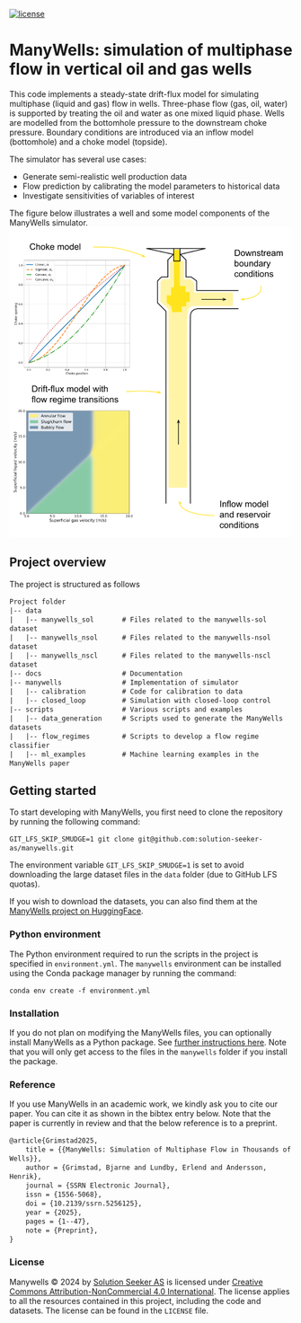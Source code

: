 [![license](https://img.shields.io/badge/license-CC--BY--NC%204.0-success)]()

# ManyWells: simulation of multiphase flow in vertical oil and gas wells

This code implements a steady-state drift-flux model for simulating multiphase (liquid and gas) flow in wells.
Three-phase flow (gas, oil, water) is supported by treating the oil and water as one mixed liquid phase.
Wells are modelled from the bottomhole pressure to the downstream choke pressure. 
Boundary conditions are introduced via an inflow model (bottomhole) and a choke model (topside).

The simulator has several use cases:
- Generate semi-realistic well production data
- Flow prediction by calibrating the model parameters to historical data
- Investigate sensitivities of variables of interest

The figure below illustrates a well and some model components of the ManyWells simulator.
![Illustration of a well and some ManyWells simulator components](docs/manywells.svg)

## Project overview
The project is structured as follows
```
Project folder
|-- data
|   |-- manywells_sol       # Files related to the manywells-sol dataset  
|   |-- manywells_nsol      # Files related to the manywells-nsol dataset
|   |-- manywells_nscl      # Files related to the manywells-nscl dataset
|-- docs                    # Documentation
|-- manywells               # Implementation of simulator
|   |-- calibration         # Code for calibration to data
|   |-- closed_loop         # Simulation with closed-loop control
|-- scripts                 # Various scripts and examples
|   |-- data_generation     # Scripts used to generate the ManyWells datasets
|   |-- flow_regimes        # Scripts to develop a flow regime classifier
|   |-- ml_examples         # Machine learning examples in the ManyWells paper
```

## Getting started

To start developing with ManyWells, you first need to clone the repository by running the following command:
```
GIT_LFS_SKIP_SMUDGE=1 git clone git@github.com:solution-seeker-as/manywells.git
```
The environment variable `GIT_LFS_SKIP_SMUDGE=1` is set to avoid downloading the large dataset files in the `data` folder (due to GitHub LFS quotas).

If you wish to download the datasets, you can also find them at the [ManyWells project on HuggingFace](https://huggingface.co/datasets/solution-seeker-as/manywells).

### Python environment
The Python environment required to run the scripts in the project is specified in `environment.yml`. 
The `manywells` environment can be installed using the Conda package manager by running the command: 
```console
conda env create -f environment.yml
``` 

### Installation
If you do not plan on modifying the ManyWells files, you can optionally install ManyWells as a Python package. 
See [further instructions here](docs/installation.md). 
Note that you will only get access to the files in the `manywells` folder if you install the package. 

### Reference
If you use ManyWells in an academic work, we kindly ask you to cite our paper. 
You can cite it as shown in the bibtex entry below. 
Note that the paper is currently in review and that the below reference is to a preprint.
```
@article{Grimstad2025,
	title = {{ManyWells: Simulation of Multiphase Flow in Thousands of Wells}},
	author = {Grimstad, Bjarne and Lundby, Erlend and Andersson, Henrik},
	journal = {SSRN Electronic Journal},
	issn = {1556-5068},
	doi = {10.2139/ssrn.5256125},
	year = {2025},
	pages = {1--47},
	note = {Preprint},
}
```

### License
Manywells © 2024 by [Solution Seeker AS](https://solutionseeker.no) is licensed under 
[Creative Commons Attribution-NonCommercial 4.0 International](https://creativecommons.org/licenses/by-nc/4.0/?ref=chooser-v1). 
The license applies to all the resources contained in this project, including the code and datasets. 
The license can be found in the `LICENSE` file.
